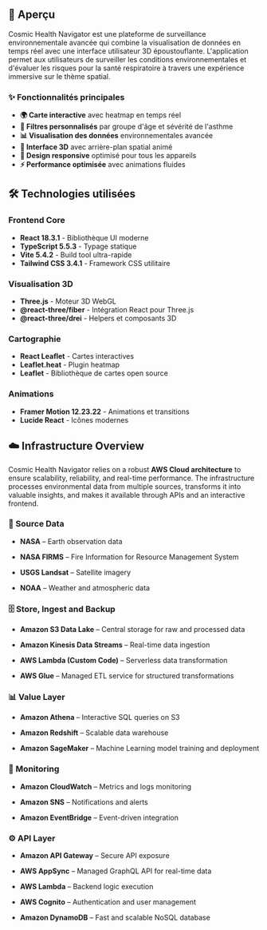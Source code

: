 ## 🚀 Aperçu

Cosmic Health Navigator est une plateforme de surveillance environnementale avancée qui combine la visualisation de données en temps réel avec une interface utilisateur 3D époustouflante. L'application permet aux utilisateurs de surveiller les conditions environnementales et d'évaluer les risques pour la santé respiratoire à travers une expérience immersive sur le thème spatial.

### ✨ Fonctionnalités principales

- **🌍 Carte interactive** avec heatmap en temps réel
- **🎯 Filtres personnalisés** par groupe d'âge et sévérité de l'asthme
- **📊 Visualisation des données** environnementales avancée
- **🌌 Interface 3D** avec arrière-plan spatial animé
- **📱 Design responsive** optimisé pour tous les appareils
- **⚡ Performance optimisée** avec animations fluides

## 🛠️ Technologies utilisées

### Frontend Core
- **React 18.3.1** - Bibliothèque UI moderne
- **TypeScript 5.5.3** - Typage statique
- **Vite 5.4.2** - Build tool ultra-rapide
- **Tailwind CSS 3.4.1** - Framework CSS utilitaire

### Visualisation 3D
- **Three.js** - Moteur 3D WebGL
- **@react-three/fiber** - Intégration React pour Three.js
- **@react-three/drei** - Helpers et composants 3D

### Cartographie
- **React Leaflet** - Cartes interactives
- **Leaflet.heat** - Plugin heatmap
- **Leaflet** - Bibliothèque de cartes open source

### Animations
- **Framer Motion 12.23.22** - Animations et transitions
- **Lucide React** - Icônes modernes

## ☁️ Infrastructure Overview

Cosmic Health Navigator relies on a robust **AWS Cloud architecture** to ensure scalability, reliability, and real-time performance. The infrastructure processes environmental data from multiple sources, transforms it into valuable insights, and makes it available through APIs and an interactive frontend.

### 🔗 Source Data

*   **NASA** – Earth observation data
    
*   **NASA FIRMS** – Fire Information for Resource Management System
    
*   **USGS Landsat** – Satellite imagery
    
*   **NOAA** – Weather and atmospheric data
    

### 🗄️ Store, Ingest and Backup

*   **Amazon S3 Data Lake** – Central storage for raw and processed data
    
*   **Amazon Kinesis Data Streams** – Real-time data ingestion
    
*   **AWS Lambda (Custom Code)** – Serverless data transformation
    
*   **AWS Glue** – Managed ETL service for structured transformations
    

### 📊 Value Layer

*   **Amazon Athena** – Interactive SQL queries on S3
    
*   **Amazon Redshift** – Scalable data warehouse
    
*   **Amazon SageMaker** – Machine Learning model training and deployment
    

### 📡 Monitoring

*   **Amazon CloudWatch** – Metrics and logs monitoring
    
*   **Amazon SNS** – Notifications and alerts
    
*   **Amazon EventBridge** – Event-driven integration
    

### ⚙️ API Layer

*   **Amazon API Gateway** – Secure API exposure
    
*   **AWS AppSync** – Managed GraphQL API for real-time data
    
*   **AWS Lambda** – Backend logic execution
    
*   **AWS Cognito** – Authentication and user management
    
*   **Amazon DynamoDB** – Fast and scalable NoSQL database